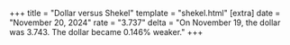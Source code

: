 +++
title = "Dollar versus Shekel"
template = "shekel.html"
[extra]
date = "November 20, 2024"
rate = "3.737"
delta = "On November 19, the dollar was 3.743. The dollar became 0.146% weaker."
+++
